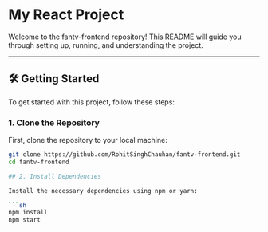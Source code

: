 # My React Project

Welcome to the fantv-frontend repository! This README will guide you through setting up, running, and understanding the project.

---

## 🛠️ Getting Started

To get started with this project, follow these steps:

### 1. Clone the Repository

First, clone the repository to your local machine:

```sh
git clone https://github.com/RohitSinghChauhan/fantv-frontend.git
cd fantv-frontend

## 2. Install Dependencies

Install the necessary dependencies using npm or yarn:

```sh
npm install
npm start
